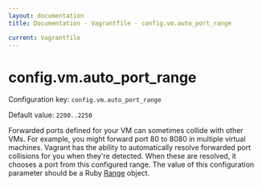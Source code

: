 ```yaml
---
layout: documentation
title: Documentation - Vagrantfile - config.vm.auto_port_range

current: Vagrantfile
---
```

# config.vm.auto_port_range

Configuration key: `config.vm.auto_port_range`

Default value: `2200..2250`

Forwarded ports defined for your VM can sometimes collide with
other VMs. For example, you might forward port 80 to 8080 in
multiple virtual machines. Vagrant has the ability to automatically
resolve forwarded port collisions for you when they're detected.
When these are resolved, it chooses a port from this configured
range. The value of this configuration parameter should be a
Ruby [Range](http://ruby-doc.org/core-1.9.3/Range.html) object.
